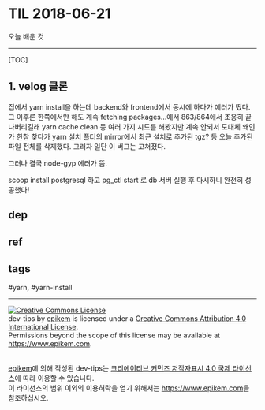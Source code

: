 # TIL 2018-06-21

오늘 배운 것

--------------------------

[TOC]
## 1. velog 클론

집에서 yarn install을 하는데 backend와 frontend에서 동시에 하다가 에러가 떴다. 그 이후론 한쪽에서만 해도 계속 fetching packages...에서 
863/864에서 조용히 끝나버리길래 yarn cache clean 등 여러 가지 시도를 해봤지만 계속 안되서 도대체 왜인가 한참 찾다가 yarn 설치 폴더의 mirror에서 최근 설치로 추가된
tgz? 등 오늘 추가된 파일 전체를 삭제했다. 그러자 일단 이 버그는 고쳐졌다.

그러나 결국 node-gyp 에러가 뜸.

scoop install postgresql 하고 pg_ctl start 로 db 서버 실행 후 다시하니 완전히 성공했다!



## dep

## ref

## tags
  #yarn, #yarn-install



--------------------------


<!-- license start -->

<a rel="license" href="http://creativecommons.org/licenses/by/4.0/"><img alt="Creative Commons License" style="border-width:0" src="https://i.creativecommons.org/l/by/4.0/88x31.png" /></a>
<br /><span xmlns:dct="http://purl.org/dc/terms/" property="dct:title">dev-tips</span> by <a xmlns:cc="http://creativecommons.org/ns#" href="https://www.github.com/epikem/dev-tips" property="cc:attributionName" rel="cc:attributionURL">epikem</a> is licensed under a <a rel="license" href="http://creativecommons.org/licenses/by/4.0/">Creative Commons Attribution 4.0 International License</a>.<br />Permissions beyond the scope of this license may be available at <a xmlns:cc="http://creativecommons.org/ns#" href="https://www.epikem.com" rel="cc:morePermissions">https://www.epikem.com</a>.

<br /><a xmlns:cc="http://creativecommons.org/ns#" href="https://www.github.com/epikem/dev-tips" property="cc:attributionName" rel="cc:attributionURL">epikem</a>에 의해 작성된 <span xmlns:dct="http://purl.org/dc/terms/" property="dct:title">dev-tips</span>는 <a rel="license" href="http://creativecommons.org/licenses/by/4.0/">크리에이티브 커먼즈 저작자표시 4.0 국제 라이선스</a>에 따라 이용할 수 있습니다.<br />이 라이선스의 범위 이외의 이용허락을 얻기 위해서는 <a xmlns:cc="http://creativecommons.org/ns#" href="https://www.epikem.com" rel="cc:morePermissions">https://www.epikem.com</a>을 참조하십시오.

<!-- license end -->